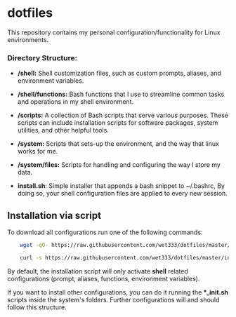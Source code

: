 # dotfiles

This repository contains my personal configuration/functionality for Linux environments.

### Directory Structure:

* **/shell:** Shell customization files, such as custom prompts, aliases, and environment variables.

* **/shell/functions:** Bash functions that I use to streamline common tasks and operations in my shell environment.

* **/scripts:** A collection of Bash scripts that serve various purposes. These scripts can include installation scripts for software packages, system utilities, and other helpful tools.

* **/system:** Scripts that sets-up the environment, and the way that linux works for me.

* **/system/files:** Scripts for handling and configuring the way I store my data.

* **install.sh**: Simple installer that appends a bash snippet to ~/.bashrc, By doing so, your shell configuration files are applied to every new session.

## Installation via script

To download all configurations run one of the following commands:
```bash
    wget -qO- https://raw.githubusercontent.com/wet333/dotfiles/master/install.sh | bash
```
```bash
    curl -s https://raw.githubusercontent.com/wet333/dotfiles/master/install.sh | bash
```

By default, the installation script will only activate **shell** related configurations (prompt, aliases, functions, environment variables).

If you want to install other configurations, you can do it running the **\*_init.sh** scripts inside
the system's folders. Further configurations will and should follow this structure.